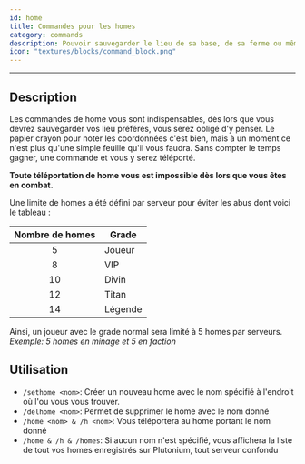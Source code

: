 ```yaml
---
id: home
title: Commandes pour les homes
category: commands
description: Pouvoir sauvegarder le lieu de sa base, de sa ferme ou même d'un pillage, c'est essentiel et possible grâce à ces commandes
icon: "textures/blocks/command_block.png"
---
```

___
## Description

Les commandes de home vous sont indispensables, dès lors que vous devrez sauvegarder vos lieu préférés, vous serez obligé d'y penser. Le papier crayon pour noter les coordonnées c'est bien, mais à un moment ce n'est plus qu'une simple feuille qu'il vous faudra. Sans compter le temps gagner, une commande et vous y serez téléporté.

**Toute téléportation de home vous est impossible dès lors que vous êtes en combat.**

Une limite de homes a été défini par serveur pour éviter les abus dont voici le tableau : 

Nombre de homes | Grade |
:---: | ---
5 | Joueur
8 | VIP
10 | Divin
12 | Titan
14 | Légende

Ainsi, un joueur avec le grade normal sera limité à 5 homes par serveurs. *Exemple: 5 homes en minage et 5 en faction*

## Utilisation

* ``/sethome <nom>``: Créer un nouveau home avec le nom spécifié à l'endroit où l'ou vous vous trouver. 
* ``/delhome <nom>``: Permet de supprimer le home avec le nom donné
* ``/home <nom> & /h <nom>``: Vous téléportera au home portant le nom donné
* ``/home & /h & /homes``: Si aucun nom n'est spécifié, vous affichera la liste de tout vos homes enregistrés sur Plutonium, tout serveur confondu
